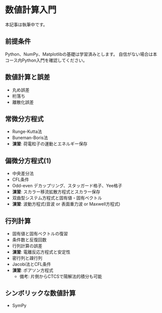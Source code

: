 # 数値計算入門

本記事は執筆中です。

## 前提条件

Python、NumPy、Matplotlibの基礎は学習済みとします。
自信がない場合は本コース内Python入門を確認してください。

## 数値計算と誤差

- 丸め誤差
- 桁落ち
- 離散化誤差

## 常微分方程式

- Runge-Kutta法
- Buneman-Boris法
- **演習**: 荷電粒子の運動とエネルギー保存

## 偏微分方程式(1)

- 中央差分法
- CFL条件
- Odd-even デカップリング、スタッガード格子、Yee格子
- **演習**: スカラー移流拡散方程式とスカラー保存
- 双曲型システム方程式と固有値・固有ベクトル
- **演習**: 波動方程式(音波 or 表面重力波 or Maxwell方程式)

## 行列計算

- 固有値と固有ベクトルの復習
- 条件数と反復回数
- 行列計算の誤差
- **演習**: 電離反応方程式と安定性
- 密行列と疎行列
- Jacobi法とCFL条件
- **演習**: ポアソン方程式
  - 備考: 片側からCTCSで陽解法的積分も可能

## シンボリックな数値計算

- SymPy
